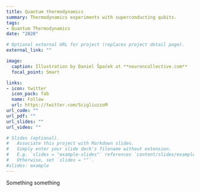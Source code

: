 ```yaml
---
title: Quantum thermodynamics
summary: Thermodynamics experiments with superconducting qubits.
tags:
- Quantum Thermodynamics
date: "2020"

# Optional external URL for project (replaces project detail page).
external_link: ""

image:
  caption: Illustration by Daniel Špaček at **neuroncollective.com**
  focal_point: Smart

links:
- icon: twitter
  icon_pack: fab
  name: Follow
  url: https://twitter.com/ScigliuzzoM
url_code: ""
url_pdf: ""
url_slides: ""
url_video: ""

# Slides (optional).
#   Associate this project with Markdown slides.
#   Simply enter your slide deck's filename without extension.
#   E.g. `slides = "example-slides"` references `content/slides/example-slides.md`.
#   Otherwise, set `slides = ""`.
#slides: example
---
```


Something something
